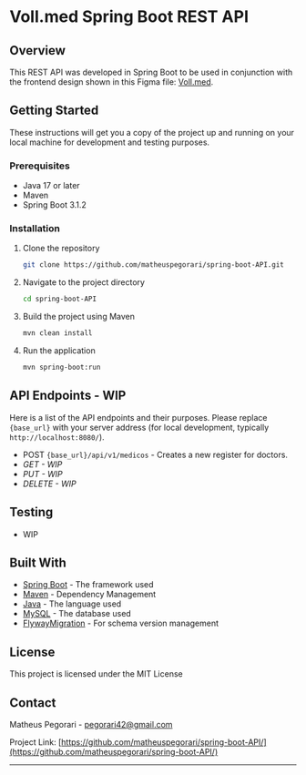 # Voll.med Spring Boot REST API

## Overview

This REST API was developed in Spring Boot to be used in conjunction with the frontend design shown in this Figma file: [Voll.med](https://www.figma.com/file/N4CgpJqsg7gjbKuDmra3EV/Voll.med?type=design&node-id=2-1007&mode=design).

## Getting Started

These instructions will get you a copy of the project up and running on your local machine for development and testing purposes.

### Prerequisites

- Java 17 or later
- Maven
- Spring Boot 3.1.2

### Installation

1. Clone the repository
    ```sh
    git clone https://github.com/matheuspegorari/spring-boot-API.git
    ```

2. Navigate to the project directory
    ```sh
    cd spring-boot-API
    ```

3. Build the project using Maven
    ```sh
    mvn clean install
    ```

4. Run the application
    ```sh
    mvn spring-boot:run
    ```

## API Endpoints - WIP

Here is a list of the API endpoints and their purposes. Please replace `{base_url}` with your server address (for local development, typically `http://localhost:8080/`).
- POST `{base_url}/api/v1/medicos` - Creates a new register for doctors.
- _GET - WIP_
- _PUT - WIP_
- _DELETE - WIP_


## Testing

- WIP

## Built With

- [Spring Boot](https://spring.io/projects/spring-boot) - The framework used
- [Maven](https://maven.apache.org/) - Dependency Management
- [Java](https://www.java.com/) - The language used
- [MySQL](https://www.mysql.com/) - The database used
- [FlywayMigration](https://flywaydb.org/) - For schema version management

## License

This project is licensed under the MIT License

## Contact

Matheus Pegorari - pegorari42@gmail.com

Project Link: [https://github.com/matheuspegorari/spring-boot-API/](https://github.com/matheuspegorari/spring-boot-API/)

---
